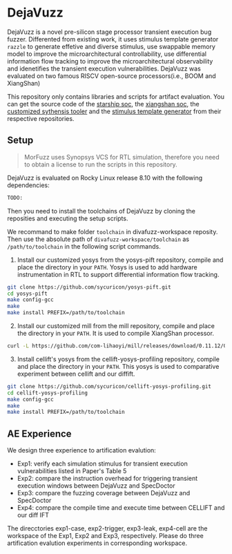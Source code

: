 # DejaVuzz

DejaVuzz is a novel pre-silicon stage processor transient execution bug fuzzer. Differented from existing work, it uses stimulus template generator `razzle` to generate effetive and diverse stimulus, use swappable memory model to improve the microarchitectural controllability, use differential information flow tracking to improve the microarchitectural observability and idenetifies the transient execution vulnerabilities. DejaVuzz was evaluated on two famous RISCV open-source processors(i.e., BOOM and XiangShan)

This repository only contains libraries and scripts for artifact evaluation. You can get the source code of the [starship soc](https://github.com/sycuricon/starship-parafuzz.git), the [xiangshan soc](https://github.com/sycuricon/xiangshan-dejavuzz.git), the [customized sythensis tooler](https://github.com/sycuricon/yosys-pift.git) and the [stimulus template generator](https://github.com/sycuricon/InstGenerator.git) from their respective repositories.

## Setup

> MorFuzz uses Synopsys VCS for RTL simulation, therefore you need to obtain a license to run the scripts in this repository.

DejaVuzz is evaluated on Rocky Linux release 8.10 with the following dependencies:

```bash
TODO:
```

Then you need to install the toolchains of DejaVuzz by cloning the reposities and executing the setup scripts.

We recommand to make folder `toolchain` in divafuzz-workspace reposity. Then use the absolute path of `divafuzz-workspace/toolchain` as `/path/to/toolchain` in the following script commands.

1. Install our customized yosys from the yosys-pift repository, compile and place the directory in your `PATH`. Yosys is used to add hardware instrumentation in RTL to support differential information flow tracking.

```bash
git clone https://github.com/sycuricon/yosys-pift.git
cd yosys-pift
make config-gcc
make
make install PREFIX=/path/to/toolchain
```

2. Install our customized mill from the mill repository, compile and place the directory in your `PATH`. It is used to compile XiangShan processor.

```bash
curl -L https://github.com/com-lihaoyi/mill/releases/download/0.11.12/0.11.12 > /path/to/toolchain/bin/mill && chmod +x /path/to/toolchain/bin/mill
```

3. Install cellift's yosys from the cellift-yosys-profiling repository, compile and place the directory in your `PATH`. This yosys is used to comparative experiment between cellift and our diffift.

```bash
git clone https://github.com/sycuricon/cellift-yosys-profiling.git
cd cellift-yosys-profiling
make config-gcc
make
make install PREFIX=/path/to/toolchain
```

## AE Experience

We design three experience to artification evalution:

- Exp1: verify each simulation stimulus for transient execution vulnerabilities listed in Paper's Table 5
- Exp2: compare the instruction overhead for triggering transient execution windows between DejaVuzz and SpecDoctor
- Exp3: compare the fuzzing coverage between DejaVuzz and SpecDoctor
- Exp4: compare the compile time and execute time between CELLIFT and our diff IFT

The direcctories exp1-case, exp2-trigger, exp3-leak, exp4-cell are the workspace of the Exp1, Exp2 and Exp3, respectively. Please do three artification evalution experiments in corresponding workspace.
